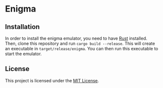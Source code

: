 # Enigma

## Installation

In order to install the enigma emulator, you need to have [Rust](https://www.rust-lang.org/) installed. Then, clone this repository and run `cargo build --release`. This will create an executable in `target/release/enigma`. You can then run this executable to start the emulator.

## License

This project is licensed under the [MIT License](LICENSE).
